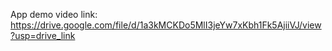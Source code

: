 App demo video link: https://drive.google.com/file/d/1a3kMCKDo5MlI3jeYw7xKbh1Fk5AjiiVJ/view?usp=drive_link
